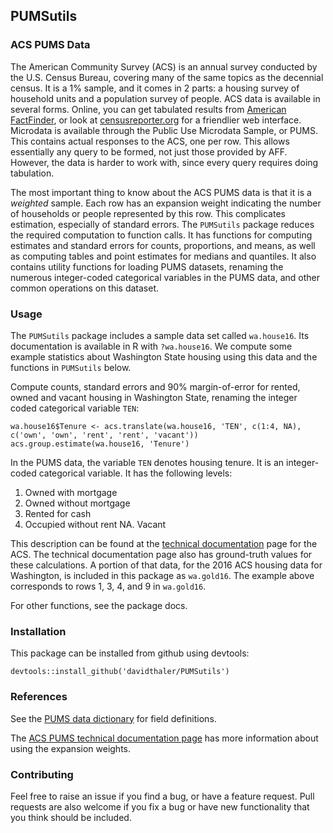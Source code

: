 ## PUMSutils

### ACS PUMS Data

The American Community Survey (ACS) is an annual survey conducted by the U.S. Census Bureau, covering many of the same topics as the decennial census. It is a 1% sample, and it comes in 2 parts: a housing survey of household units and a population survey of people. ACS data is available in several forms. Online, you can get tabulated results from [American FactFinder](https://factfinder.census.gov/faces/nav/jsf/pages/searchresults.xhtml?refresh=t), or look at [censusreporter.org](https://censusreporter.org/) for a friendlier web interface. Microdata is available through the Public Use Microdata Sample, or PUMS. This contains actual responses to the ACS, one per row. This allows essentially any query to be formed, not just those provided by AFF. However, the data is harder to work with, since every query requires doing tabulation. 

The most important thing to know about the ACS PUMS data is that it is a *weighted* sample. Each row has an expansion weight indicating the number of households or people represented by this row. This complicates estimation, especially of standard errors. The `PUMSutils` package reduces the required computation to function calls. It has functions for computing estimates and standard errors for counts, proportions, and means, as well as computing tables and point estimates for medians and quantiles. It also contains utility functions for loading PUMS datasets, renaming the numerous integer-coded categorical variables in the PUMS data, and other common operations on this dataset.

### Usage

The `PUMSutils` package includes a sample data set called `wa.house16`. 
Its documentation is available in R with `?wa.house16`.
We compute some example statistics about Washington State housing using this data and the functions in `PUMSutils` below.

Compute counts, standard errors and 90% margin-of-error for rented, owned and vacant housing in Washington State, renaming the integer coded categorical variable `TEN`:

    wa.house16$Tenure <- acs.translate(wa.house16, 'TEN', c(1:4, NA), c('own', 'own', 'rent', 'rent', 'vacant'))    
    acs.group.estimate(wa.house16, 'Tenure')

In the PUMS data, the variable `TEN` denotes housing tenure. It is an integer-coded categorical variable. It has the following levels:

1. Owned with mortgage
2. Owned without mortgage
3. Rented for cash
4. Occupied without rent
NA. Vacant

This description can be found at the [technical documentation](https://www.census.gov/programs-surveys/acs/technical-documentation/pums/documentation.html) page for the ACS. The technical documentation page also has ground-truth values for these calculations. A portion of that data, for the 2016 ACS housing data for Washington, is included in this package as `wa.gold16`. The example above corresponds to rows 1, 3, 4, and 9 in `wa.gold16`.

For other functions, see the package docs.

### Installation

This package can be installed from github using devtools:    

```
devtools::install_github('davidthaler/PUMSutils')
```

### References

See the [PUMS data dictionary](http://www2.census.gov/programs-surveys/acs/tech_docs/pums/data_dict/PUMSDataDict16.txt) for field definitions.

The [ACS PUMS technical documentation page](http://www.census.gov/programs-surveys/acs/technical-documentation/pums/documentation.html) has more information about using the expansion weights.

### Contributing

Feel free to raise an issue if you find a bug, or have a feature request.
Pull requests are also welcome if you fix a bug or have new functionality that you think should be included.
